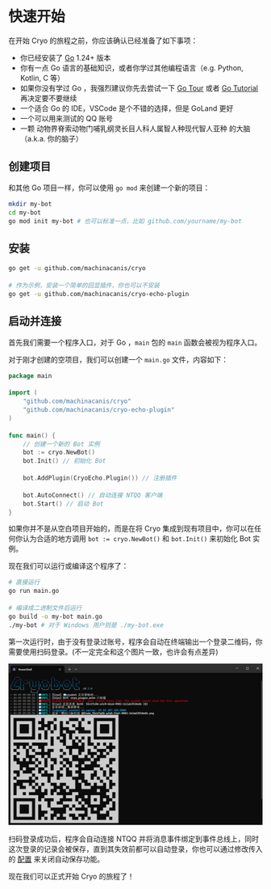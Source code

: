 # 快速开始 <Badge type="warning" text="beta" />

在开始 Cryo 的旅程之前，你应该确认已经准备了如下事项：
- 你已经安装了 [Go](https://go.dev/dl/) 1.24+ 版本
- 你有一点 Go 语言的基础知识，或者你学过其他编程语言（e.g. Python, Kotlin, C 等）
- 如果你没有学过 Go ，我强烈建议你先去尝试一下 [Go Tour](https://tour.golang.org/) 或者 [Go Tutorial](https://go.dev/doc/) 再决定要不要继续
- 一个适合 Go 的 IDE，VSCode 是个不错的选择，但是 GoLand 更好
- 一个可以用来测试的 QQ 账号
- 一颗 动物界脊索动物门哺乳纲灵长目人科人属智人种现代智人亚种 的大脑（a.k.a. 你的脑子）

## 创建项目

和其他 Go 项目一样，你可以使用 `go mod` 来创建一个新的项目：

```bash
mkdir my-bot
cd my-bot
go mod init my-bot # 也可以标准一点，比如 github.com/yourname/my-bot
```

## 安装

```bash
go get -u github.com/machinacanis/cryo

# 作为示例，安装一个简单的回显插件，你也可以不安装
go get -u github.com/machinacanis/cryo-echo-plugin
```

## 启动并连接

首先我们需要一个程序入口，对于 Go ，`main` 包的 `main` 函数会被视为程序入口。

对于刚才创建的空项目，我们可以创建一个 `main.go` 文件，内容如下：

```go
package main

import (
	"github.com/machinacanis/cryo"
	"github.com/machinacanis/cryo-echo-plugin"
)

func main() {
	// 创建一个新的 Bot 实例
	bot := cryo.NewBot() 
	bot.Init() // 初始化 Bot

	bot.AddPlugin(CryoEcho.Plugin()) // 注册插件

	bot.AutoConnect() // 自动连接 NTQQ 客户端
	bot.Start() // 启动 Bot
}
```

如果你并不是从空白项目开始的，而是在将 Cryo 集成到现有项目中，你可以在任何你认为合适的地方调用 `bot := cryo.NewBot()` 和 `bot.Init()` 来初始化 Bot 实例。

现在我们可以运行或编译这个程序了：

```bash
# 直接运行
go run main.go

# 编译成二进制文件后运行
go build -o my-bot main.go
./my-bot # 对于 Windows 用户则是 ./my-bot.exe
```

第一次运行时，由于没有登录过账号，程序会自动在终端输出一个登录二维码，你需要使用扫码登录。(不一定完全和这个图片一致，也许会有点差异)

![扫码登录](./quick-start-pic1.png)

扫码登录成功后，程序会自动连接 NTQQ 并将消息事件绑定到事件总线上，同时这次登录的记录会被保存，直到其失效前都可以自动登录，你也可以通过修改传入的 [配置]() 来关闭自动保存功能。

现在我们可以正式开始 Cryo 的旅程了！